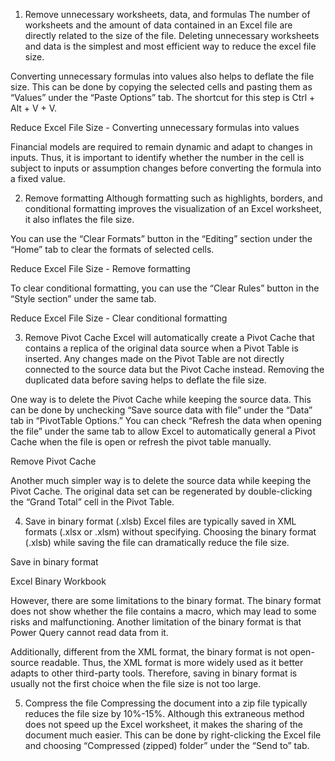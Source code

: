 1. Remove unnecessary worksheets, data, and formulas
The number of worksheets and the amount of data contained in an Excel file are directly related to the size of the file. Deleting unnecessary worksheets and data is the simplest and most efficient way to reduce the excel file size.

Converting unnecessary formulas into values also helps to deflate the file size. This can be done by copying the selected cells and pasting them as “Values” under the “Paste Options” tab. The shortcut for this step is Ctrl + Alt + V + V.

 

Reduce Excel File Size - Converting unnecessary formulas into values

 

Financial models are required to remain dynamic and adapt to changes in inputs. Thus, it is important to identify whether the number in the cell is subject to inputs or assumption changes before converting the formula into a fixed value.

 

2. Remove formatting
Although formatting such as highlights, borders, and conditional formatting improves the visualization of an Excel worksheet, it also inflates the file size.

You can use the “Clear Formats” button in the “Editing” section under the “Home” tab to clear the formats of selected cells.

 

Reduce Excel File Size - Remove formatting

 

To clear conditional formatting, you can use the “Clear Rules” button in the “Style section” under the same tab.

 

Reduce Excel File Size - Clear conditional formatting

 

3. Remove Pivot Cache
Excel will automatically create a Pivot Cache that contains a replica of the original data source when a Pivot Table is inserted. Any changes made on the Pivot Table are not directly connected to the source data but the Pivot Cache instead. Removing the duplicated data before saving helps to deflate the file size.

One way is to delete the Pivot Cache while keeping the source data. This can be done by unchecking “Save source data with file” under the “Data” tab in “PivotTable Options.” You can check “Refresh the data when opening the file” under the same tab to allow Excel to automatically general a Pivot Cache when the file is open or refresh the pivot table manually.

 

Remove Pivot Cache

 

Another much simpler way is to delete the source data while keeping the Pivot Cache. The original data set can be regenerated by double-clicking the “Grand Total” cell in the Pivot Table.

 

4. Save in binary format (.xlsb)
Excel files are typically saved in XML formats (.xlsx or .xlsm) without specifying. Choosing the binary format (.xlsb) while saving the file can dramatically reduce the file size.

 

Save in binary format

 

Excel Binary Workbook

 

However, there are some limitations to the binary format. The binary format does not show whether the file contains a macro, which may lead to some risks and malfunctioning. Another limitation of the binary format is that Power Query cannot read data from it.

Additionally, different from the XML format, the binary format is not open-source readable. Thus, the XML format is more widely used as it better adapts to other third-party tools. Therefore, saving in binary format is usually not the first choice when the file size is not too large.

 

5. Compress the file
Compressing the document into a zip file typically reduces the file size by 10%-15%. Although this extraneous method does not speed up the Excel worksheet, it makes the sharing of the document much easier. This can be done by right-clicking the Excel file and choosing “Compressed (zipped) folder” under the “Send to” tab.

 
